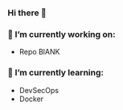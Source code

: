 ### Hi there 👋

### 🔭 I’m currently working on:
- Repo BlANK


### 🌱 I’m currently learning:
- DevSecOps
- Docker
<!--
**lopeasvomm/lopeasvomm** is a ✨ _special_ ✨ repository because its `README.md` (this file) appears on your GitHub profile.

Here are some ideas to get you started:

 ...
- 👯 I’m looking to collaborate on ...
- 🤔 I’m looking for help with ...
- 💬 Ask me about ...
- 📫 How to reach me: ...
- 😄 Pronouns: ...
- ⚡ Fun fact: ...
-->
